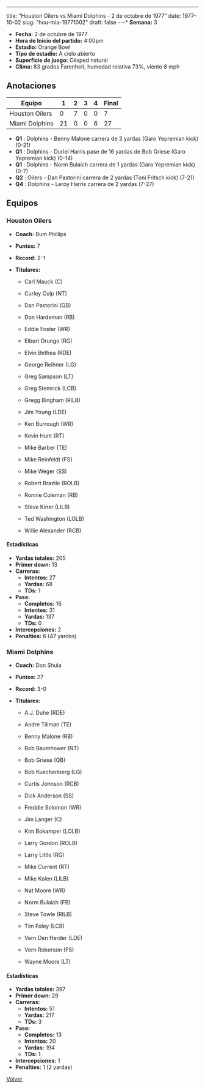 ---
title: "Houston Oilers vs Miami Dolphins - 2 de octubre de 1977"
date: 1977-10-02
slug: "hou-mia-19771002"
draft: false
---* **Semana:** 3
* **Fecha:** 2 de octubre de 1977
* **Hora de Inicio del partido:** 4:00pm
* **Estadio:** Orange Bowl
* **Tipo de estadio:** A cielo abierto
* **Superficie de juego:** Césped natural
* **Clima:** 83 grados Farenheit, humedad relativa 73%, viento 8 mph




## Anotaciones
| Equipo | 1 | 2 | 3 | 4 | Final |
|--------|---|---|---|---|-------|
| Houston Oilers  | 0 | 7 | 0 | 0  | 7 |
| Miami Dolphins  | 21 | 0 | 0 | 6  | 27 |
* **Q1** : Dolphins - Benny Malone carrera de 3 yardas (Garo Yepremian kick) (0-21)
* **Q1** : Dolphins - Duriel Harris pase de 16 yardas de Bob Griese (Garo Yepremian kick) (0-14)
* **Q1** : Dolphins - Norm Bulaich carrera de 1 yardas (Garo Yepremian kick) (0-7)
* **Q2** : Oilers - Dan Pastorini carrera de 2 yardas (Toni Fritsch kick) (7-21)
* **Q4** : Dolphins - Leroy Harris carrera de 2 yardas (7-27)


## Equipos


### Houston Oilers
* **Coach:** Bum Phillips
* **Puntos:** 7
* **Record:** 2-1
* **Titulares:** 

  * Carl Mauck (C) 

  * Curley Culp (NT) 

  * Dan Pastorini (QB) 

  * Don Hardeman (RB) 

  * Eddie Foster (WR) 

  * Elbert Drungo (RG) 

  * Elvin Bethea (RDE) 

  * George Reihner (LG) 

  * Greg Sampson (LT) 

  * Greg Stemrick (LCB) 

  * Gregg Bingham (RILB) 

  * Jim Young (LDE) 

  * Ken Burrough (WR) 

  * Kevin Hunt (RT) 

  * Mike Barber (TE) 

  * Mike Reinfeldt (FS) 

  * Mike Weger (SS) 

  * Robert Brazile (ROLB) 

  * Ronnie Coleman (RB) 

  * Steve Kiner (LILB) 

  * Ted Washington (LOLB) 

  * Willie Alexander (RCB) 

#### Estadísticas
* **Yardas totales:** 205
* **Primer down:** 13
* **Carreras:**
  * **Intentos:** 27
  * **Yardas:** 68
  * **TDs:** 1
* **Pase:**
  * **Completos:** 16
  * **Intentos:** 31
  * **Yardas:** 137
  * **TDs:** 0
* **Intercepciones:** 2
* **Penalties:** 6 (47 yardas)

### Miami Dolphins
* **Coach:** Don Shula
* **Puntos:** 27
* **Record:** 3-0
* **Titulares:** 

  * A.J. Duhe (RDE) 

  * Andre Tillman (TE) 

  * Benny Malone (RB) 

  * Bob Baumhower (NT) 

  * Bob Griese (QB) 

  * Bob Kuechenberg (LG) 

  * Curtis Johnson (RCB) 

  * Dick Anderson (SS) 

  * Freddie Solomon (WR) 

  * Jim Langer (C) 

  * Kim Bokamper (LOLB) 

  * Larry Gordon (ROLB) 

  * Larry Little (RG) 

  * Mike Current (RT) 

  * Mike Kolen (LILB) 

  * Nat Moore (WR) 

  * Norm Bulaich (FB) 

  * Steve Towle (RILB) 

  * Tim Foley (LCB) 

  * Vern Den Herder (LDE) 

  * Vern Roberson (FS) 

  * Wayne Moore (LT) 

#### Estadísticas
* **Yardas totales:** 397
* **Primer down:** 29
* **Carreras:**
  * **Intentos:** 51
  * **Yardas:** 217
  * **TDs:** 3
* **Pase:**
  * **Completos:** 13
  * **Intentos:** 20
  * **Yardas:** 194
  * **TDs:** 1
* **Intercepciones:** 1
* **Penalties:** 1 (2 yardas)


[Volver](/historia/1977)
